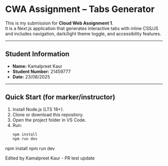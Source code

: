 # CWA Assignment – Tabs Generator

This is my submission for **Cloud Web Assignment 1**.  
It is a Next.js application that generates interactive tabs with inline CSS/JS and includes navigation, dark/light theme toggle, and accessibility features.

---

## Student Information
- **Name:** Kamalpreet Kaur  
- **Student Number:** 21459777  
- **Date:** 23/08/2025  

---

## Quick Start (for marker/instructor)

1. Install Node.js (LTS 18+).  
2. Clone or download this repository.  
3. Open the project folder in VS Code.  
4. Run:
   ```bash
   npm install
   npm run dev
npm install
npm run dev


Edited by Kamalpreet Kaur - PR test update
